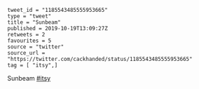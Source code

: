 ```
tweet_id = "1185543485555953665"
type = "tweet"
title = "Sunbeam"
published = 2019-10-19T13:09:27Z
retweets = 2
favourites = 5
source = "twitter"
source_url = "https://twitter.com/cackhanded/status/1185543485555953665"
tag = [ "itsy",]
```

Sunbeam [#itsy](/tags/itsy/)

<p class='image'><img src='http://mnf.m17s.net/2019/10/19/EHPlgJKXkAE2oqX.jpg' alt=''></p>

